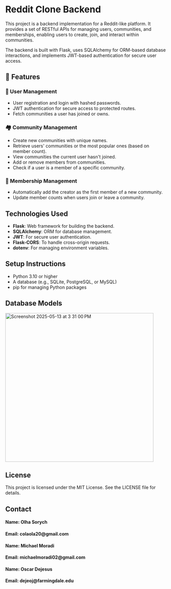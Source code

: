 <div>
  <h1> Reddit Clone Backend </h1>
  <p>
    This project is a backend implementation for a Reddit-like platform. It provides a set of RESTful APIs for managing users, communities, and memberships, enabling users to create, join, and interact within communities.
  </p>
  <p>
    The backend is built with Flask, uses SQLAlchemy for ORM-based database interactions, and implements JWT-based authentication for secure user access.
  </p>
</div>

<div>
  <h2>🔧 Features</h2>
  <h3>👤 User Management</h3>
  <ul>
    <li>User registration and login with hashed passwords.</li>
    <li>JWT authentication for secure access to protected routes.</li>
    <li>Fetch communities a user has joined or owns.</li>
  </ul>
  
  <h3>🏘️ Community Management</h3>
  <ul>
    <li>Create new communities with unique names.</li>
    <li>Retrieve users' communities or the most popular ones (based on member count).</li>
    <li>View communities the current user hasn't joined.</li>
    <li>Add or remove members from communities.</li>
    <li>Check if a user is a member of a specific community.</li>
  </ul>
  
  <h3>🤝 Membership Management</h3>
  <ul>
    <li>Automatically add the creator as the first member of a new community.</li>
    <li>Update member counts when users join or leave a community.</li>
  </ul>
</div>
<div>
  <h2>Technologies Used</h2>
  <ul>
    <li><b>Flask</b>: Web framework for building the backend.</li>
    <li><b>SQLAlchemy</b>: ORM for database management.</li>
    <li><b>JWT</b>: For secure user authentication.</li>
    <li><b>Flask-CORS</b>: To handle cross-origin requests.</li>
    <li><b>dotenv</b>: For managing environment variables.</li>
  </ul>
</div>
<div>
  <h2>Setup Instructions</h2>
  <ul>
    <li>Python 3.10 or higher</li>
    <li>A database (e.g., SQLite, PostgreSQL, or MySQL)</li>
    <li>pip for managing Python packages</li>
  </ul>
</div>
<div>
  <h2>Database Models</h2>
  <img width="464" alt="Screenshot 2025-05-13 at 3 31 00 PM" src="https://github.com/user-attachments/assets/9dfcdc85-d701-476c-b98b-95fc70b7cc3b" />
</div>
<div>
  <h2>License</h2>
  <p>
    This project is licensed under the MIT License. See the LICENSE file for details.
  </p>
</div>
<div>
  <h2>Contact</h2>
  <p>
    <h4><b>Name</b>: Olha Sorych</h4>
    <h4><b>Email</b>: colaola20@gmail.com</h4>
  </p>
  <p>
    <h4><b>Name</b>: Michael Moradi</h4>
    <h4><b>Email</b>: michaelmoradi02@gmail.com</h4>
  </p>
  <p>
    <h4><b>Name</b>: Oscar Dejesus</h4>
    <h4><b>Email</b>: dejeoj@farmingdale.edu</h4>  
  </p>
</div>

